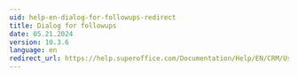 ```yaml
---
uid: help-en-dialog-for-followups-redirect
title: Dialog for followups
date: 05.21.2024
version: 10.3.6
language: en
redirect_url: https://help.superoffice.com/Documentation/Help/EN/CRM/UserHelp/index.htm#t=StandardCRM%2Fchap02%2FDialog_for_followups.htm
---
```

